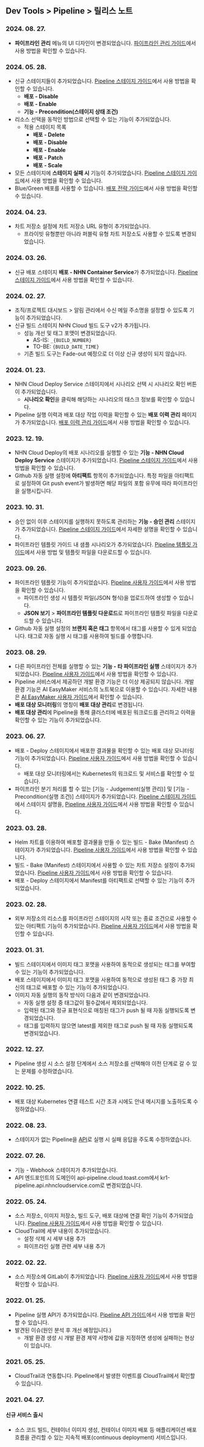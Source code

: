 ## Dev Tools > Pipeline > 릴리스 노트

### 2024. 08. 27.
* **파이프라인 관리** 메뉴의 UI 디자인이 변경되었습니다. [파이프라인 관리 가이드](/Dev%20Tools/Pipeline/ko/pipeline-management/)에서 사용 방법을 확인할 수 있습니다.

### 2024. 05. 28.
* 신규 스테이지들이 추가되었습니다. [Pipeline 스테이지 가이드](/Dev%20Tools/Pipeline/ko/stage-guide/)에서 사용 방법을 확인할 수 있습니다.
    * **배포 - Disable**
    * **배포 - Enable**
    * **기능 - Precondition(스테이지 상태 조건)**
* 리소스 선택을 동적인 방법으로 선택할 수 있는 기능이 추가되었습니다.
    * 적용 스테이지 목록
        * **배포 - Delete**
        * **배포 - Disable**
        * **배포 - Enable**
        * **배포 - Patch**
        * **배포 - Scale**
* 모든 스테이지에 **스테이지 실패 시** 기능이 추가되었습니다. [Pipeline 스테이지 가이드](/Dev%20Tools/Pipeline/ko/stage-guide/)에서 사용 방법을 확인할 수 있습니다.
* Blue/Green 배포를 사용할 수 있습니다. [배포 전략 가이드](/Dev%20Tools/Pipeline/ko/deploy-strategy-guide/)에서 사용 방법을 확인할 수 있습니다.

### 2024. 04. 23.
* 차트 저장소 설정에 차트 저장소 URL 유형이 추가되었습니다.
  * 프라이빗 유형뿐만 아니라 퍼블릭 유형 차트 저장소도 사용할 수 있도록 변경되었습니다. 

### 2024. 03. 26.
* 신규 배포 스테이지 **배포 - NHN Container Service**가 추가되었습니다. [Pipeline 스테이지 가이드](/Dev%20Tools/Pipeline/ko/stage-guide/)에서 사용 방법을 확인할 수 있습니다.

### 2024. 02. 27.
* 조직/프로젝트 대시보드 > 알림 관리에서 수신 메일 주소명을 설정할 수 있도록 기능이 추가되었습니다.
* 신규 빌드 스테이지 NHN Cloud 빌드 도구 v2가 추가됩니다. 
    * 성능 개선 및 태그 포맷이 변경되었습니다. 
       * AS-IS: `_{BUILD_NUMBER}`
       * TO-BE: `{BUILD_DATE_TIME}`
    * 기존 빌드 도구는 Fade-out 예정으로 더 이상 신규 생성이 되지 않습니다.

### 2024. 01. 23.
* NHN Cloud Deploy Service 스테이지에서 시나리오 선택 시 시나리오 확인 버튼이 추가되었습니다.
    * **시나리오 확인**을 클릭해 해당하는 시나리오의 태스크 정보를 확인할 수 있습니다.
* Pipeline 실행 이력과 배포 대상 작업 이력을 확인할 수 있는 **배포 이력 관리** 페이지가 추가되었습니다. [배포 이력 관리 가이드](/Dev%20Tools/Pipeline/ko/deploy-history-management)에서 사용 방법을 확인할 수 있습니다.

### 2023. 12. 19.
* NHN Cloud Deploy의 배포 시나리오를 실행할 수 있는 **기능 - NHN Cloud Deploy Service** 스테이지가 추가되었습니다. [Pipeline 스테이지 가이드](/Dev%20Tools/Pipeline/ko/stage-guide/)에서 사용 방법을 확인할 수 있습니다.
* Github 자동 실행 설정에 **아티팩트** 항목이 추가되었습니다. 특정 파일을 아티팩트로 설정하여 Git push event가 발생하면 해당 파일의 포함 유무에 따라 파이프라인을 실행시킵니다.

### 2023. 10. 31.
* 승인 없이 이후 스테이지를 실행하지 못하도록 관리하는 **기능 - 승인 관리** 스테이지가 추가되었습니다. [Pipeline 스테이지 가이드](/Dev%20Tools/Pipeline/ko/stage-guide/)에서 자세한 설명을 확인할 수 있습니다.
* 파이프라인 템플릿 가이드 내 샘플 시나리오가 추가되었습니다. [Pipeline 템플릿 가이드](/Dev%20Tools/Pipeline/ko/template-guide/#_2)에서 사용 방법 및 템플릿 파일을 다운로드할 수 있습니다.

### 2023. 09. 26.
* 파이프라인 템플릿 기능이 추가되었습니다. [Pipeline 사용자 가이드](/Dev%20Tools/Pipeline/ko/template-guide/#_1)에서 사용 방법을 확인할 수 있습니다.
    * 파이프라인 생성 시 템플릿 파일(JSON 형식)을 업로드하여 생성할 수 있습니다.
    * **JSON 보기** > **파이프라인 템플릿 다운로드**로 파이프라인 템플릿 파일을 다운로드할 수 있습니다.
* Github 자동 실행 설정의 **브랜치 혹은 태그** 항목에서 태그를 사용할 수 있게 되었습니다. 태그로 자동 실행 시 태그를 사용하여 빌드를 수행합니다.

### 2023. 08. 29.
* 다른 파이프라인 전체를 실행할 수 있는 **기능 - 타 파이프라인 실행** 스테이지가 추가되었습니다. [Pipeline 사용자 가이드](/Dev%20Tools/Pipeline/ko/stage-guide/#_4)에서 사용 방법을 확인할 수 있습니다.
* Pipeline 서비스에서 제공하던 개발 환경 기능은 더 이상 제공되지 않습니다. 개발 환경 기능은 AI EasyMaker 서비스의 노트북으로 이용할 수 있습니다. 자세한 내용은 [AI EasyMaker 사용자 가이드](/Machine%20Learning/AI%20EasyMaker/ko/console-guide/#_2)에서 확인할 수 있습니다.
* **배포 대상 모니터링**의 명칭이 **배포 대상 관리**로 변경됩니다.
* **배포 대상 관리**에 Pipeline을 통해 클러스터에 배포된 워크로드를 관리하고 이력을 확인할 수 있는 기능이 추가되었습니다.

### 2023. 06. 27.
* 배포 - Deploy 스테이지에서 배포한 결과물을 확인할 수 있는 배포 대상 모니터링 기능이 추가되었습니다. [Pipeline 사용자 가이드](/Dev%20Tools/Pipeline/ko/deploy-target-monitoring)에서 사용 방법을 확인할 수 있습니다.
    * 배포 대상 모니터링에서는 Kubernetes의 워크로드 및 서비스를 확인할 수 있습니다.
* 파이프라인 분기 처리를 할 수 있는 [기능 - Judgement(실행 관리)] 및 [기능 - Precondition(실행 조건)] 스테이지가 추가되었습니다. [Pipeline 스테이지 가이드](/Dev%20Tools/Pipeline/ko/stage-guide/#-judgement)에서 스테이지 설명을, [Pipeline 사용자 가이드](/Dev%20Tools/Pipeline/ko/pipeline-management/#_15)에서 사용 방법을 확인할 수 있습니다.

### 2023. 03. 28.
* Helm 차트를 이용하여 배포할 결과물을 만들 수 있는 빌드 - Bake (Manifest) 스테이지가 추가되었습니다. [Pipeline 사용자 가이드](/Dev%20Tools/Pipeline/ko/stage-guide/#-bake-manifest)에서 사용 방법을 확인할 수 있습니다.
* 빌드 - Bake (Manifest) 스테이지에서 사용할 수 있는 차트 저장소 설정이 추가되었습니다. [Pipeline 사용자 가이드](/Dev%20Tools/Pipeline/ko/environment-config/#_6)에서 사용 방법을 확인할 수 있습니다.
* 배포 - Deploy 스테이지에서 Manifest를 아티팩트로 선택할 수 있는 기능이 추가되었습니다.

### 2023. 02. 28.
* 외부 저장소의 리소스를 파이프라인 스테이지의 시작 또는 종료 조건으로 사용할 수 있는 아티팩트 기능이 추가되었습니다. [Pipeline 사용자 가이드](/Dev%20Tools/Pipeline/ko/pipeline-management/#_1)에서 사용 방법을 확인할 수 있습니다.

### 2023. 01. 31.
* 빌드 스테이지에서 이미지 태그 포맷을 사용하여 동적으로 생성되는 태그를 부여할 수 있는 기능이 추가되었습니다.
* 배포 스테이지에서 이미지 태그 포맷을 사용하여 동적으로 생성된 태그 중 가장 최신의 태그로 배포할 수 있는 기능이 추가되었습니다.
* 이미지 자동 실행의 동작 방식이 다음과 같이 변경되었습니다.
    * 자동 실행 설정 중 태그값이 필수값에서 제외되었습니다.
    * 입력된 태그와 정규 표현식으로 매칭된 태그가 push 될 때 자동 실행되도록 변경되었습니다.  
    * 태그를 입력하지 않으면 latest를 제외한 태그로 push 될 때 자동 실행되도록 변경되었습니다.

### 2022. 12. 27.
* Pipeline 생성 시 소스 설정 단계에서 소스 저장소를 선택해야 이전 단계로 갈 수 있는 문제를 수정하였습니다.

### 2022. 10. 25.
* 배포 대상 Kubernetes 연결 테스트 시간 초과 시에도 안내 메시지를 노출하도록 수정하였습니다.

### 2022. 08. 23.
* 스테이지가 없는 Pipeline을 [API](/Dev%20Tools/Pipeline/ko/api-guide/#pipeline)로 실행 시 실패 응답을 주도록 수정하였습니다.

### 2022. 07. 26.
* 기능 - Webhook 스테이지가 추가되었습니다.
* API 엔드포인트의 도메인이 api-pipeline.cloud.toast.com에서 kr1-pipeline.api.nhncloudservice.com로 변경되었습니다.

### 2022. 05. 24.
* 소스 저장소, 이미지 저장소, 빌드 도구, 배포 대상에 연결 확인 기능이 추가되었습니다. [Pipeline 사용자 가이드](/Dev%20Tools/Pipeline/ko/environment-config)에서 사용 방법을 확인할 수 있습니다. 
* CloudTrail에 세부 내용이 추가되었습니다.
    * 설정 삭제 시 세부 내용 추가
    * 파이프라인 실행 관련 세부 내용 추가

### 2022. 02. 22.
* 소스 저장소에 GitLab이 추가되었습니다. [Pipeline 사용자 가이드](/Dev%20Tools/Pipeline/ko/environment-config/#_2)에서 사용 방법을 확인할 수 있습니다.

### 2022. 01. 25.
* Pipeline 실행 API가 추가되었습니다. [Pipeline API 가이드](/Dev%20Tools/Pipeline/ko/api-guide/#pipeline)에서 사용 방법을 확인할 수 있습니다.
* 발견된 이슈(원인 분석 후 개선 예정입니다.)
    * 개발 환경 생성 시 개발 환경 제약 사항에 값을 지정하면 생성에 실패하는 현상이 있습니다.

### 2021. 05. 25.
* CloudTrail과 연동합니다. Pipeline에서 발생한 이벤트를 CloudTrail에서 확인할 수 있습니다.

### 2021. 04. 27.

#### 신규 서비스 출시
* 소스 코드 빌드, 컨테이너 이미지 생성, 컨테이너 이미지 배포 등 애플리케이션 배포 흐름을 관리할 수 있는 지속적 배포(continuous deployment) 서비스입니다.
